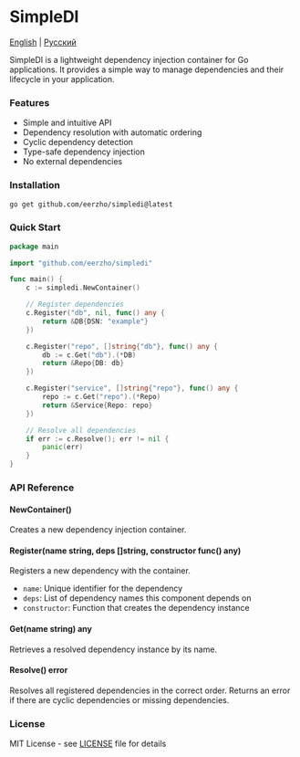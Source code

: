 # SimpleDI

[English](README.md) | [Русский](README.ru.md)

SimpleDI is a lightweight dependency injection container for Go applications. It provides a simple way to manage dependencies and their lifecycle in your application.

### Features

- Simple and intuitive API
- Dependency resolution with automatic ordering
- Cyclic dependency detection
- Type-safe dependency injection
- No external dependencies

### Installation

```bash
go get github.com/eerzho/simpledi@latest
```

### Quick Start

```go
package main

import "github.com/eerzho/simpledi"

func main() {
    c := simpledi.NewContainer()

    // Register dependencies
    c.Register("db", nil, func() any {
        return &DB{DSN: "example"}
    })

    c.Register("repo", []string{"db"}, func() any {
        db := c.Get("db").(*DB)
        return &Repo{DB: db}
    })

    c.Register("service", []string{"repo"}, func() any {
        repo := c.Get("repo").(*Repo)
        return &Service{Repo: repo}
    })

    // Resolve all dependencies
    if err := c.Resolve(); err != nil {
        panic(err)
    }
}
```

### API Reference

#### NewContainer()

Creates a new dependency injection container.

#### Register(name string, deps []string, constructor func() any)

Registers a new dependency with the container.
- `name`: Unique identifier for the dependency
- `deps`: List of dependency names this component depends on
- `constructor`: Function that creates the dependency instance

#### Get(name string) any

Retrieves a resolved dependency instance by its name.

#### Resolve() error

Resolves all registered dependencies in the correct order. Returns an error if there are cyclic dependencies or missing dependencies.

### License

MIT License - see [LICENSE](LICENSE) file for details
